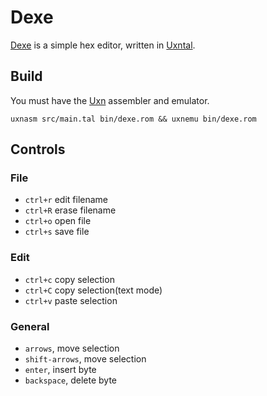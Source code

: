 # Dexe

[Dexe](https://wiki.xxiivv.com/site/dexe.html) is a simple hex editor, written in [Uxntal](https://wiki.xxiivv.com/site/uxntal.html).

## Build

You must have the [Uxn](https://git.sr.ht/~rabbits/uxn/) assembler and emulator.

```
uxnasm src/main.tal bin/dexe.rom && uxnemu bin/dexe.rom
```

## Controls

### File

- `ctrl+r` edit filename
- `ctrl+R` erase filename
- `ctrl+o` open file
- `ctrl+s` save file

### Edit

- `ctrl+c` copy selection
- `ctrl+C` copy selection(text mode)
- `ctrl+v` paste selection

### General

- `arrows`, move selection
- `shift-arrows`, move selection
- `enter`, insert byte
- `backspace`, delete byte
